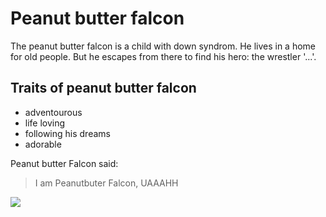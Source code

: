 # Peanut butter falcon
The peanut butter falcon is a child with down syndrom. He lives in a home for old people. But he escapes from there to find his hero: the wrestler '...'.
## Traits of peanut butter falcon
* adventourous
* life loving
* following his dreams
* adorable










Peanut butter Falcon said:


> I am Peanutbuter Falcon, UAAAHH
<img src="https://image.pixelio.de/000/293/458//player/1--293458-und%20noch%20mal%20H%26auml%3Bnde-pixelio.jpg"/>
